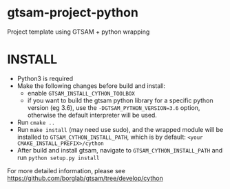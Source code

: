 # gtsam-project-python
Project template using GTSAM + python wrapping


INSTALL
=======
- Python3 is required
- Make the following changes before build and install:
    - enable `GTSAM_INSTALL_CYTHON_TOOLBOX`
    - if you want to build the gtsam python library for a specific python version (eg 3.6), use the `-DGTSAM_PYTHON_VERSION=3.6` option, otherwise the default interpreter will be used.
- Run `cmake ..`
- Run `make install` (may need use sudo), and the wrapped module will be installed to `GTSAM_CYTHON_INSTALL_PATH`, which is
by default: `<your CMAKE_INSTALL_PREFIX>/cython`
- After build and install gtsam, navigate to `GTSAM_CYTHON_INSTALL_PATH` and run `python setup.py install`

For more detailed information, please see 
https://github.com/borglab/gtsam/tree/develop/cython